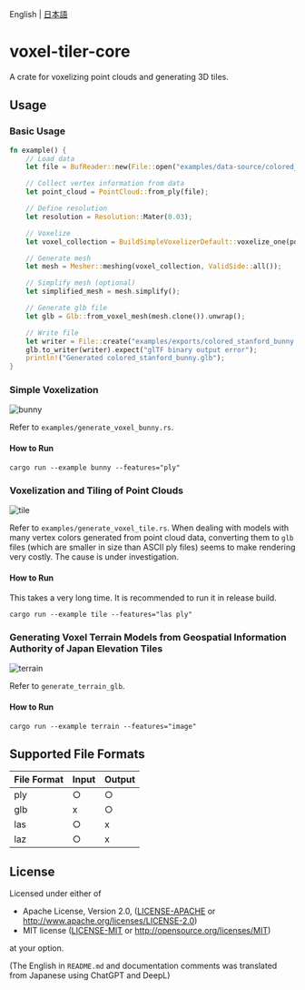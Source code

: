 English | [日本語](README.ja.md)

# voxel-tiler-core

A crate for voxelizing point clouds and generating 3D tiles.

## Usage

### Basic Usage

```rust
fn example() {
    // Load data
    let file = BufReader::new(File::open("examples/data-source/colored_stanford_bunny.ply").unwrap());

    // Collect vertex information from data
    let point_cloud = PointCloud::from_ply(file);

    // Define resolution
    let resolution = Resolution::Mater(0.03);

    // Voxelize
    let voxel_collection = BuildSimpleVoxelizerDefault::voxelize_one(point_cloud, resolution);

    // Generate mesh
    let mesh = Mesher::meshing(voxel_collection, ValidSide::all());

    // Simplify mesh (optional)
    let simplified_mesh = mesh.simplify();

    // Generate glb file
    let glb = Glb::from_voxel_mesh(mesh.clone()).unwrap();

    // Write file
    let writer = File::create("examples/exports/colored_stanford_bunny.glb").expect("I/O error");
    glb.to_writer(writer).expect("glTF binary output error");
    println!("Generated colored_stanford_bunny.glb");
}
```

### Simple Voxelization

![bunny](https://github.com/user-attachments/assets/9e376fe3-8c39-44f8-8f7a-56e0aaf76a31)

Refer to `examples/generate_voxel_bunny.rs`.

#### How to Run

```shell
cargo run --example bunny --features="ply"
```

### Voxelization and Tiling of Point Clouds

![tile](https://github.com/user-attachments/assets/a17ea91e-47f1-469f-9bfa-c32f2b6c0fe6)

Refer to `examples/generate_voxel_tile.rs`.
When dealing with models with many vertex colors generated from point cloud data, converting them to `glb` files (which
are smaller in size than ASCII ply files) seems to make rendering very costly. The cause is under investigation.

#### How to Run

This takes a very long time. It is recommended to run it in release build.

```shell
cargo run --example tile --features="las ply"
```

### Generating Voxel Terrain Models from Geospatial Information Authority of Japan Elevation Tiles

![terrain](https://github.com/user-attachments/assets/229b83ca-aa93-4942-8a61-8a0681be43d6)

Refer to `generate_terrain_glb`.

#### How to Run

```shell
cargo run --example terrain --features="image"
```

## Supported File Formats

| File Format | Input | Output |
|-------------|-------|--------|
| ply         | ○     | ○      |
| glb         | x     | ○      |
| las         | ○     | x      |
| laz         | ○     | x      |

## License

Licensed under either of

+ Apache License, Version 2.0, ([LICENSE-APACHE](../vec-x-rs/LICENSE-APACHE)
  or http://www.apache.org/licenses/LICENSE-2.0)
+ MIT license ([LICENSE-MIT](../vec-x-rs/LICENSE-MIT) or http://opensource.org/licenses/MIT)

at your option.

(The English in `README.md` and documentation comments was translated from Japanese using ChatGPT and DeepL)
